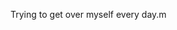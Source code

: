 Trying to get over myself every day.m

<!---
GlenioS/GlenioS is a ✨ special ✨ repository because its `README.md` (this file) appears on your GitHub profile.
You can click the Preview link to take a look at your changes.
--->
